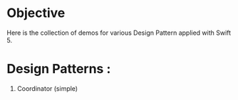 # Objective
Here is the collection of demos for various Design Pattern applied with Swift 5.

# Design Patterns :
1. Coordinator (simple)
